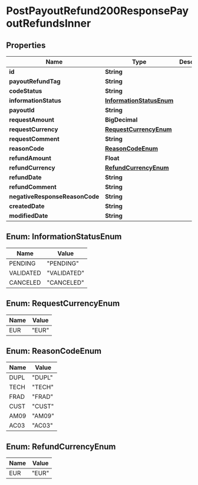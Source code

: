 

# PostPayoutRefund200ResponsePayoutRefundsInner


## Properties

| Name | Type | Description | Notes |
|------------ | ------------- | ------------- | -------------|
|**id** | **String** |  |  [optional] |
|**payoutRefundTag** | **String** |  |  [optional] |
|**codeStatus** | **String** |  |  [optional] |
|**informationStatus** | [**InformationStatusEnum**](#InformationStatusEnum) |  |  [optional] |
|**payoutId** | **String** |  |  [optional] |
|**requestAmount** | **BigDecimal** |  |  [optional] |
|**requestCurrency** | [**RequestCurrencyEnum**](#RequestCurrencyEnum) |  |  [optional] |
|**requestComment** | **String** |  |  [optional] |
|**reasonCode** | [**ReasonCodeEnum**](#ReasonCodeEnum) |  |  [optional] |
|**refundAmount** | **Float** |  |  [optional] |
|**refundCurrency** | [**RefundCurrencyEnum**](#RefundCurrencyEnum) |  |  [optional] |
|**refundDate** | **String** |  |  [optional] |
|**refundComment** | **String** |  |  [optional] |
|**negativeResponseReasonCode** | **String** |  |  [optional] |
|**createdDate** | **String** |  |  [optional] |
|**modifiedDate** | **String** |  |  [optional] |



## Enum: InformationStatusEnum

| Name | Value |
|---- | -----|
| PENDING | &quot;PENDING&quot; |
| VALIDATED | &quot;VALIDATED&quot; |
| CANCELED | &quot;CANCELED&quot; |



## Enum: RequestCurrencyEnum

| Name | Value |
|---- | -----|
| EUR | &quot;EUR&quot; |



## Enum: ReasonCodeEnum

| Name | Value |
|---- | -----|
| DUPL | &quot;DUPL&quot; |
| TECH | &quot;TECH&quot; |
| FRAD | &quot;FRAD&quot; |
| CUST | &quot;CUST&quot; |
| AM09 | &quot;AM09&quot; |
| AC03 | &quot;AC03&quot; |



## Enum: RefundCurrencyEnum

| Name | Value |
|---- | -----|
| EUR | &quot;EUR&quot; |



